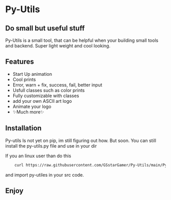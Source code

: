 # Py-Utils
## Do small but useful stuff

Py-Utils is a small tool, that can be helpful when your building small tools and backend.
Super light weight and cool looking.

## Features

- Start Up animation
- Cool prints
- Error, warn + fix, success, fail, better input
- Usfull classes such as color prints
- Fully customizable with classes
- add your own ASCII art logo
- Animate your logo
- ✨Much more✨


## Installation
Py-utils Is not yet on pip, im still figuring out how. But soon.
You can still install the py-utils.py file and use in your dir

If you an linux user than do this

```sh
    curl https://raw.githubusercontent.com/GSstarGamer/Py-Utils/main/Py-Utls.py
```
and import py-utiles in your src code.


## Enjoy